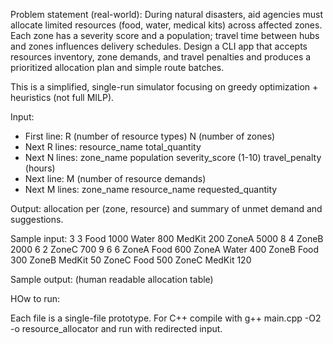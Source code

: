 Problem statement (real-world):
During natural disasters, aid agencies must allocate limited resources (food, water, medical kits)
across affected zones. Each zone has a severity score and a population; travel time between hubs
and zones influences delivery schedules. Design a CLI app that accepts resources inventory,
zone demands, and travel penalties and produces a prioritized allocation plan and simple route batches.

This is a simplified, single-run simulator focusing on greedy optimization + heuristics (not full MILP).

Input:
- First line: R (number of resource types) N (number of zones)
- Next R lines: resource_name total_quantity
- Next N lines: zone_name population severity_score (1-10) travel_penalty (hours)
- Next line: M (number of resource demands)
- Next M lines: zone_name resource_name requested_quantity

Output: allocation per (zone, resource) and summary of unmet demand and suggestions.

Sample input:
3 3
Food 1000
Water 800
MedKit 200
ZoneA 5000 8 4
ZoneB 2000 6 2
ZoneC 700 9 6
6
ZoneA Food 600
ZoneA Water 400
ZoneB Food 300
ZoneB MedKit 50
ZoneC Food 500
ZoneC MedKit 120

Sample output: (human readable allocation table)

HOw to run:

Each file is a single-file prototype. For C++ compile with g++ main.cpp -O2 -o resource_allocator and run with redirected input.
